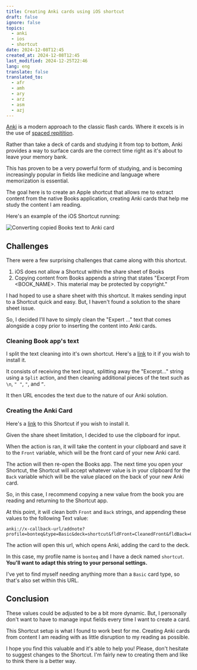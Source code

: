 ```yaml
---
title: Creating Anki cards using iOS shortcut
draft: false
ignore: false
topics:
  - anki
  - ios
  - shortcut
date: 2024-12-08T12:45
created_at: 2024-12-08T12:45
last_modified: 2024-12-25T22:46
lang: eng
translate: false
translated_to:
  - afr
  - amh
  - ary
  - arz
  - asm
  - azj
---
```


[Anki](https://apps.ankiweb.net/) is a modern approach to the classic flash cards. Where it excels is in the use of [spaced repitition](https://en.wikipedia.org/wiki/Spaced_repetition).

Rather than take a deck of cards and studying it from top to bottom, Anki provides a way to surface cards are the correct time right as it's about to leave your memory bank.

This has proven to be a very powerful form of studying, and is becoming increasingly popular in fields like medicine and language where memorization is essential.

The goal here is to create an Apple shortcut that allows me to extract content from the native Books application, creating Anki cards that help me study the content I am reading.

Here's an example of the iOS Shortcut running:

![Converting copied Books text to Anki card](https://i.imgur.com/EVpwhVY.gif)

## Challenges

There were a few surprising challenges that came along with this shortcut.

1. iOS does not allow a Shortcut within the share sheet of Books
2. Copying content from Books appends a string that states "Excerpt From <BOOK_NAME>. This material may be protected by copyright."

I had hoped to use a share sheet with this shortcut. It makes sending input to a Shortcut quick and easy. But, I haven't found a solution to the share sheet issue.

 So, I decided I'll have to simply clean the "Expert ..." text that comes alongside a copy prior to inserting the content into Anki cards.

### Cleaning Book app's text

I split the text cleaning into it's own shortcut.  Here's a [link](https://www.icloud.com/shortcuts/9f9cfa9c71e24dee901590d185951323) to it if you wish to install it.

It consists of receiving the text input, splitting away the "Excerpt..." string using a `Split` action, and then cleaning additional pieces of the text such as `\n`, `" "`, `"`, and `“`.

It then URL encodes the text due to the nature of our Anki solution.

### Creating the Anki Card

Here's a [link](https://www.icloud.com/shortcuts/29bb096aaed54e0ca4236f8c1008d9d9) to this Shortcut if you wish to install it.

Given the share sheet limitation, I decided to use the clipboard for input.

When the action is ran, it will take the content in your clipboard and save it to the `Front` variable, which will be the front card of your new Anki card.

The action will then re-open the Books app. The next time you open your Shortcut, the Shortcut will accept whatever value is in your clipboard for the `Back` variable which will be the value placed on the back of your new Anki card.

So, in this case, I recommend copying a new value from the book you are reading and returning to the Shortcut app.

At this point, it will clean both `Front` and `Back` strings, and appending these values to the following Text value:

```
anki://x-callback-url/addnote?profile=bonteq&type=Basic&deck=shortcut&fldFront=CleanedFront&fldBack=CleanedBack
```

The action will open this url, which opens Anki, adding the card to the deck.

In this case, my profile name is `bonteq` and I have a deck named `shortcut`. **You'll want to adapt this string to your personal settings.**

I've yet to find myself needing anything more than a `Basic` card type, so that's also set within this URL.

## Conclusion

These values could be adjusted to be a bit more dynamic. But, I personally don't want to have to manage input fields every time I want to create a card.

This Shortcut setup is what I found to work best for me. Creating Anki cards from content I am reading with as little disruption to my reading as possible.

I hope you find this valuable and it's able to help you! Please, don't hesitate to suggest changes to the Shortcut. I'm fairly new to creating them and like to think there is a better way.
